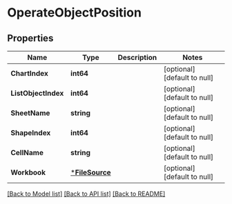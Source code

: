 # OperateObjectPosition

## Properties
Name | Type | Description | Notes
------------ | ------------- | ------------- | -------------
**ChartIndex** | **int64** |  | [optional] [default to null]
**ListObjectIndex** | **int64** |  | [optional] [default to null]
**SheetName** | **string** |  | [optional] [default to null]
**ShapeIndex** | **int64** |  | [optional] [default to null]
**CellName** | **string** |  | [optional] [default to null]
**Workbook** | [***FileSource**](FileSource.md) |  | [optional] [default to null]

[[Back to Model list]](../README.md#documentation-for-models) [[Back to API list]](../README.md#documentation-for-api-endpoints) [[Back to README]](../README.md)



